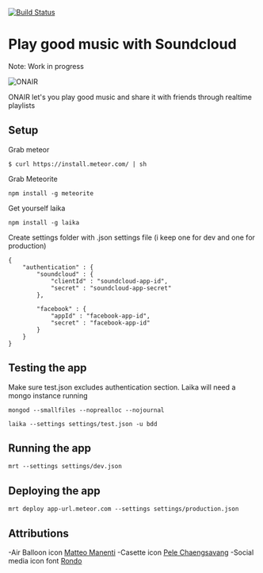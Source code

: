 [![Build Status](https://travis-ci.org/thebakeryio/onair.png?branch=master)](https://travis-ci.org/thebakeryio/onair)

# Play good music with Soundcloud 

Note: Work in progress

![ONAIR](https://dl.dropboxusercontent.com/u/9224326/www/onair/screen.png)

ONAIR let's you play good music and share it with friends through realtime playlists

## Setup

Grab meteor

```
$ curl https://install.meteor.com/ | sh
``` 

Grab Meteorite

```
npm install -g meteorite
```

Get yourself laika

```
npm install -g laika
```

Create settings folder with .json settings file (i keep one for dev and one for production)

```
{
	"authentication" : {
		"soundcloud" : {
			"clientId" : "soundcloud-app-id",
			"secret" : "soundcloud-app-secret"
		},

		"facebook" : {
			"appId" : "facebook-app-id",
			"secret" : "facebook-app-id"
		}
	}
}
```

## Testing the app

Make sure test.json excludes authentication section. Laika will need a mongo instance running

```
mongod --smallfiles --noprealloc --nojournal
```

```
laika --settings settings/test.json -u bdd
```

## Running the app

```
mrt --settings settings/dev.json
```

## Deploying the app

```
mrt deploy app-url.meteor.com --settings settings/production.json
```

## Attributions

-Air Balloon icon [Matteo Manenti](http://thenounproject.com/term/hot-air-balloon/1835/)
-Casette icon [Pele Chaengsavang](http://thenounproject.com/term/cassette/21740/)
-Social media icon font [Rondo](http://www.tajfa.com/projects/rondo/)